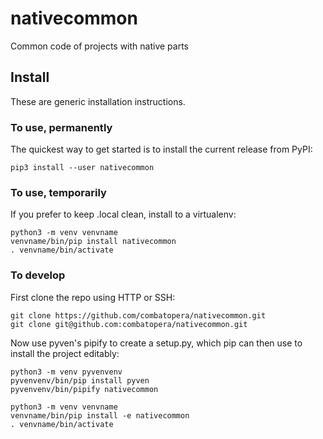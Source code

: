 # nativecommon
Common code of projects with native parts

## Install
These are generic installation instructions.

### To use, permanently
The quickest way to get started is to install the current release from PyPI:
```
pip3 install --user nativecommon
```

### To use, temporarily
If you prefer to keep .local clean, install to a virtualenv:
```
python3 -m venv venvname
venvname/bin/pip install nativecommon
. venvname/bin/activate
```

### To develop
First clone the repo using HTTP or SSH:
```
git clone https://github.com/combatopera/nativecommon.git
git clone git@github.com:combatopera/nativecommon.git
```
Now use pyven's pipify to create a setup.py, which pip can then use to install the project editably:
```
python3 -m venv pyvenvenv
pyvenvenv/bin/pip install pyven
pyvenvenv/bin/pipify nativecommon

python3 -m venv venvname
venvname/bin/pip install -e nativecommon
. venvname/bin/activate
```
